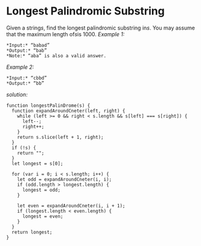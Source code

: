 # Longest Palindromic Substring

Given a string*s*, find the longest palindromic substring in*s*. You may assume that the maximum length of*s*is 1000.
_Example 1:_

```
*Input:* “babad”
*Output:* “bab”
*Note:* “aba” is also a valid answer.
```

_Example 2:_

```
*Input:* “cbbd”
*Output:* “bb”
```

_solution:_

```
function longestPalinDrome(s) {
  function expandAroundCneter(left, right) {
    while (left >= 0 && right < s.length && s[left] === s[right]) {
      left--;
      right++;
    }
    return s.slice(left + 1, right);
  }
  if (!s) {
    return "";
  }
  let longest = s[0];

  for (var i = 0; i < s.length; i++) {
    let odd = expandAroundCneter(i, i);
    if (odd.length > longest.length) {
      longest = odd;
    }

    let even = expandAroundCneter(i, i + 1);
    if (longest.length < even.length) {
      longest = even;
    }
  }
  return longest;
}
```

